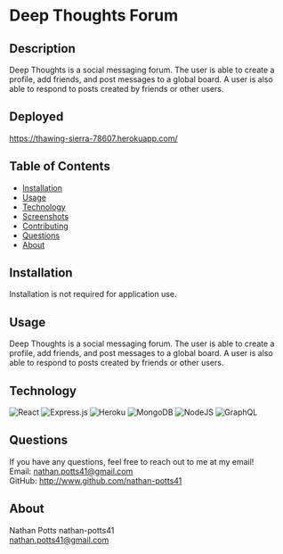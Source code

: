 # Deep Thoughts Forum 
  
  ## Description
  Deep Thoughts is a social messaging forum. The user is able to create a profile, add friends, and post messages to a global board. A user is also able to respond to posts created by friends or other users. 

  ## Deployed
  https://thawing-sierra-78607.herokuapp.com/

  ## Table of Contents
  - [Installation](#installation)
  - [Usage](#usage)
  - [Technology](#technology)
  - [Screenshots](#screenshots)
  - [Contributing](#contributing)
  - [Questions](#questions)
  - [About](#about)

  ## Installation
  Installation is not required for application use.   

  ## Usage
  Deep Thoughts is a social messaging forum. The user is able to create a profile, add friends, and post messages to a global board. A user is also able to respond   to posts created by friends or other users. 

  ## Technology
  <img alt="React" src="https://img.shields.io/badge/react-%2320232a.svg?&style=for-the-badge&logo=react&logoColor=%2361DAFB"/>
  <img alt="Express.js" src="https://img.shields.io/badge/express.js-%23404d59.svg?&style=for-the-badge"/>
  <img alt="Heroku" src="https://img.shields.io/badge/heroku-%23430098.svg?&style=for-the-badge&logo=heroku&logoColor=white"/>
  <img alt="MongoDB" src ="https://img.shields.io/badge/MongoDB-%234ea94b.svg?&style=for-the-badge&logo=mongodb&logoColor=white"/>
  <img alt="NodeJS" src="https://img.shields.io/badge/node.js-%2343853D.svg?&style=for-the-badge&logo=node.js&logoColor=white"/>
  <img alt="GraphQL" src="https://img.shields.io/badge/-GraphQL-E10098?style=for-the-badge&logo=graphql"/>
       
  ## Questions
  If you have any questions, feel free to reach out to me at my email!   
  Email: nathan.potts41@gmail.com  
  GitHub: http://www.github.com/nathan-potts41

  ## About 
  Nathan Potts
  nathan-potts41  
  nathan.potts41@gmail.com  

